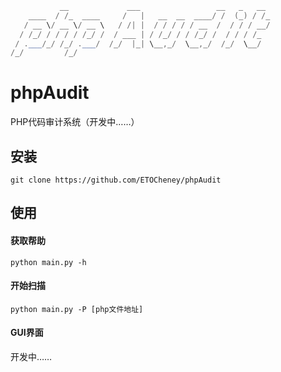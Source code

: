 ```c#
           __             ___                 __   _   __ 
    ____  / /_  ____     /   |   __  __  ____/ /  (_) / /_
   / __ \/ __ \/ __ \   / /| |  / / / / / __  /  / / / __/
  / /_/ / / / / /_/ /  / ___ | / /_/ / / /_/ /  / / / /_  
 / .___/_/ /_/ .___/  /_/  |_| \__,_/  \__,_/  /_/  \__/  
/_/         /_/                                          
```

 # phpAudit

PHP代码审计系统（开发中……）

## 安装

` git clone https://github.com/ETOCheney/phpAudit `

## 使用

 #### 获取帮助

` python main.py -h `

#### 开始扫描

 ` python main.py -P [php文件地址] `

#### GUI界面

开发中……
